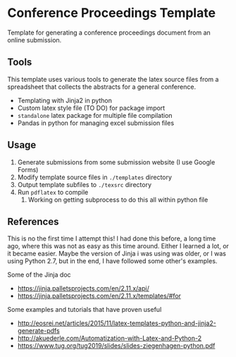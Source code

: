# Conference Proceedings Template

Template for generating a conference proceedings document from an online submission.

## Tools

This template uses various tools to generate the latex source files from a spreadsheet that collects the abstracts for a general conference.

- Templating with Jinja2 in python
- Custom latex style file (TO DO) for package import
- `standalone` latex package for multiple file compilation
- Pandas in python for managing excel submission files

## Usage

1. Generate submissions from some submission website (I use Google Forms)
2. Modify template source files in `./templates` directory
3. Output template subfiles to `./texsrc` directory
4. Run `pdflatex` to compile
   1. Working on getting subprocess to do this all within python file

## References

This is no the first time I attempt this! I had done this before, a long time ago, where this was not as easy as this time around. Either I learned a lot, or it became easier. Maybe the version of Jinja i was using was older, or I was using Python 2.7, but in the end, I have followed some other's examples.

Some of the Jinja doc

- https://jinja.palletsprojects.com/en/2.11.x/api/
- https://jinja.palletsprojects.com/en/2.11.x/templates/#for

Some examples and tutorials that have proven useful

- http://eosrei.net/articles/2015/11/latex-templates-python-and-jinja2-generate-pdfs
- http://akuederle.com/Automatization-with-Latex-and-Python-2
- https://www.tug.org/tug2019/slides/slides-ziegenhagen-python.pdf

